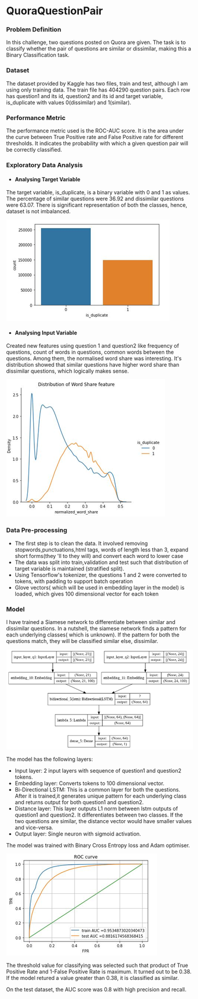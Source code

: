 # QuoraQuestionPair

### Problem Definition
In this challenge, two questions posted on Quora are given. The task is to classify whether the pair of questions are similar or dissimilar, making this a Binary Classification task.

### Dataset
The dataset provided by Kaggle has two files, train and test, although I am using only training data. The train file has 404290 question pairs. Each row has question1 and its id, question2 and its id and target variable, is_duplicate with values 0(dissimilar) and 1(similar).

### Performance Metric
The performance metric used is the ROC-AUC score. It is the area under the curve between True Positive rate and False Positive rate for different thresholds. It indicates  the probability with which a given question pair will be correctly classified.

### Exploratory Data Analysis
* #### Analysing Target Variable
The target variable, is_duplicate, is a binary variable with 0 and 1 as values. The percentage of similar questions were 36.92 and dissimilar questions were 63.07. There is significant representation of both the classes, hence, dataset is not imbalanced.

![TargetVariable](https://github.com/VIVEK-JADHAV/QuoraQuestionPair/blob/main/Images/Target.JPG)

* #### Analysing Input Variable
Created new features using question 1 and question2 like frequency of questions, count of words in questions, common words between the questions. Among them, the normalised word share was interesting. It's distribution showed that similar questions have higher word share than dissimilar questions, which logically makes sense.

![WordShare](https://github.com/VIVEK-JADHAV/QuoraQuestionPair/blob/main/Images/Wordshare.JPG)

### Data Pre-processing
* The first step is to clean the data. It involved removing stopwords,punctuations,html tags, words of length less than 3, expand short forms(they 'll to they will) and convert each word to lower case
* The data was split into train,validation and test such that distribution of target variable is maintained (stratified split).
* Using Tensorflow's tokenizer, the questions 1 and 2 were converted to tokens, with padding to support batch operation
* Glove vectors( which will be used in embedding layer in the model) is loaded, which gives 100 dimensional vector for each token

### Model
I have trained a Siamese network to differentiate between similar and dissimilar questions. In a nutshell, the siamese network finds a pattern for each underlying classes( which is unknown). If the pattern for both the questions match, they will be classified similar else, dissimilar.

![Model](https://github.com/VIVEK-JADHAV/QuoraQuestionPair/blob/main/Images/Model.JPG)

The model has the following layers:
* Input layer: 2 input layers with sequence of question1 and question2 tokens.
* Embedding layer: Converts tokens to 100 dimensional vector.
* Bi-Directional LSTM: This is a common layer for both the questions. After it is trained,it generates unique pattern for each underlying class and returns output for both question1 and question2.
* Distance layer: This layer outputs L1 norm between lstm outputs of question1 and question2. It differentiates between two classes. If the two questions are similar, the distance vector would have smaller values and vice-versa.
* Output layer: Single neuron with sigmoid activation.

The model was trained with Binary Cross Entropy loss and Adam optimiser.

![ROC](https://github.com/VIVEK-JADHAV/QuoraQuestionPair/blob/main/Images/ROC.JPG)

The threshold value for classifying was selected such that product of True Positive Rate and 1-False Positive Rate is maximum. It turned out to be 0.38. If the model retured a value greater than 0.38, it is classified as similar.

On the test dataset, the AUC score was 0.8 with high precision and recall.





